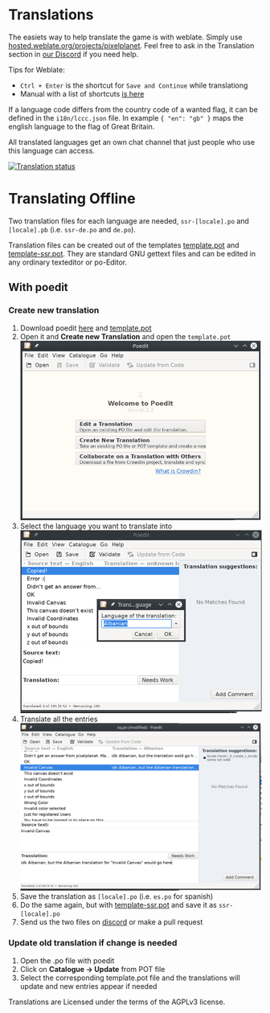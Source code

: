 # Translations

The easiets way to help translate the game is with weblate. Simply use [hosted.weblate.org/projects/pixelplanet](https://hosted.weblate.org/projects/pixelplanet/). Feel free to ask in the Translation section in [our Discord](https://pixelplanet.fun/guilded) if you need help.

Tips for Weblate:

- `Ctrl + Enter` is the shortcut for `Save and Continue` while translationg
- Manual with a list of shortcuts [is here](https://docs.weblate.org/en/latest/user/translating.html)

If a language code differs from the country code of a wanted flag, it can be defined in the `i18n/lccc.json` file. In example `{ "en": "gb" }` maps the english language to the flag of Great Britain.

All translated languages get an own chat channel that just people who use this language can access.

[![Translation status](https://hosted.weblate.org/widget/pixelplanet/multi-auto.svg)](https://hosted.weblate.org/engage/pixelplanet/)

# Translating Offline

Two translation files for each language are needed, `ssr-[locale].po` and `[locale].pb` (i.e. `ssr-de.po` and `de.po`).

Translation files can be created out of the templates [template.pot](https://git.pixelplanet.fun/ppfun/translations/raw/branch/master/template.pot) and [template-ssr.pot](https://git.pixelplanet.fun/ppfun/translations/raw/branch/master/template-ssr.pot). They are standard GNU gettext files and can be edited in any ordinary texteditor or po-Editor.

## With poedit

### Create new translation

1. Download poedit [here](https://poedit.net/) and [template.pot](https://git.pixelplanet.fun/ppfun/translations/raw/branch/master/template.pot)
2. Open it and **Create new Translation** and open the `template.pot`
![start](./images/start.png)
3. Select the language you want to translate into
![langsel](./images/langsel.png)
4. Translate all the entries
![translate](./images/translate.png)
5. Save the translation as `[locale].po` (i.e. `es.po` for spanish)
6. Do the same again, but with [template-ssr.pot](https://git.pixelplanet.fun/ppfun/translations/raw/branch/master/template-ssr.pot) and save it as `ssr-[locale].po`
7. Send us the two files on [discord](https://pixelplanet.fun/guilded) or make a pull request

### Update old translation if change is needed

1. Open the .po file with poedit
2. Click on **Catalogue -> Update** from POT file
3. Select the corresponding template.pot file and the translations will update and new entries appear if needed




Translations are Licensed under the terms of the AGPLv3 license.
